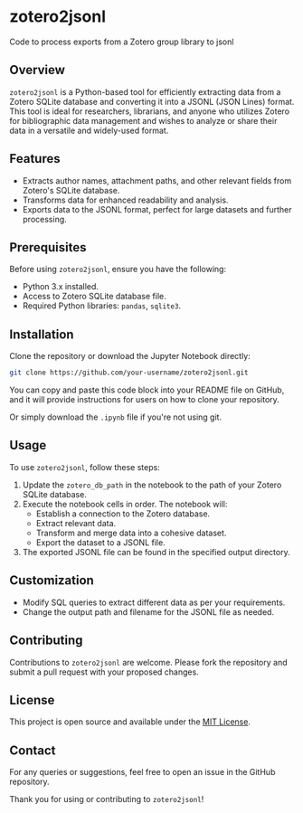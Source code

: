 # zotero2jsonl
Code to process exports from a Zotero group library to jsonl
## Overview
`zotero2jsonl` is a Python-based tool for efficiently extracting data from a Zotero SQLite database and converting it into a JSONL (JSON Lines) format. This tool is ideal for researchers, librarians, and anyone who utilizes Zotero for bibliographic data management and wishes to analyze or share their data in a versatile and widely-used format.

## Features
- Extracts author names, attachment paths, and other relevant fields from Zotero's SQLite database.
- Transforms data for enhanced readability and analysis.
- Exports data to the JSONL format, perfect for large datasets and further processing.

## Prerequisites
Before using `zotero2jsonl`, ensure you have the following:
- Python 3.x installed.
- Access to Zotero SQLite database file.
- Required Python libraries: `pandas`, `sqlite3`.

## Installation
Clone the repository or download the Jupyter Notebook directly:

```bash
git clone https://github.com/your-username/zotero2jsonl.git
```
You can copy and paste this code block into your README file on GitHub, and it will provide instructions for users on how to clone your repository.

Or simply download the `.ipynb` file if you're not using git.

## Usage
To use `zotero2jsonl`, follow these steps:
1. Update the `zotero_db_path` in the notebook to the path of your Zotero SQLite database.
2. Execute the notebook cells in order. The notebook will:
   - Establish a connection to the Zotero database.
   - Extract relevant data.
   - Transform and merge data into a cohesive dataset.
   - Export the dataset to a JSONL file.
3. The exported JSONL file can be found in the specified output directory.

## Customization
- Modify SQL queries to extract different data as per your requirements.
- Change the output path and filename for the JSONL file as needed.

## Contributing
Contributions to `zotero2jsonl` are welcome. Please fork the repository and submit a pull request with your proposed changes.

## License
This project is open source and available under the [MIT License](LICENSE).

## Contact
For any queries or suggestions, feel free to open an issue in the GitHub repository.

Thank you for using or contributing to `zotero2jsonl`!

